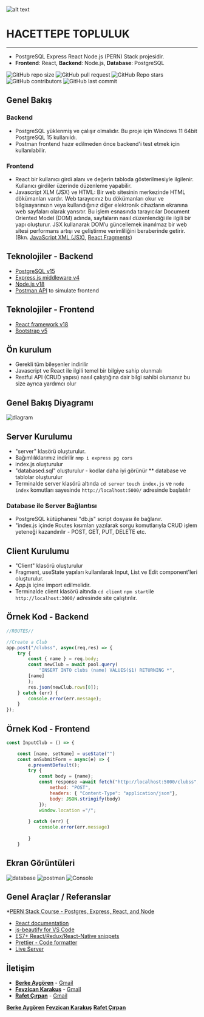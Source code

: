 ![alt text](https://www.freelogovectors.net/wp-content/uploads/2020/07/hacettepe-universitesi-logo-768x178.png)
# HACETTEPE TOPLULUK
---

- PostgreSQL Express React Node.js (PERN) Stack projesidir.
- **Frontend**: React, **Backend**: Node.js, **Database**: PostgreSQL

![GitHub repo size](https://img.shields.io/github/repo-size/Berke0609/Topluluk?style=plastic)
![GitHub pull request](https://img.shields.io/github/issues-pr/Berke0609/Topluluk?style=plastic)
![GitHub Repo stars](https://img.shields.io/github/stars/Berke0609/Topluluk?style=plastic)
![GitHub contributors](https://img.shields.io/github/contributors/Berke0609/Topluluk?style=plastic)
![GitHub last commit](https://img.shields.io/github/last-commit/Berke0609/Topluluk?style=plastic)


## Genel Bakış

### Backend
* PostgreSQL yüklenmiş ve çalışır olmalıdır. Bu proje için Windows 11 64bit PostgreSQL 15 kullanıldı.
* Postman frontend hazır edilmeden önce backend'i test etmek için kullanılabilir.

### Frontend

* React bir kullanıcı girdi alanı ve değerin tabloda gösterilmesiyle ilgilenir. Kullanıcı girdiler üzerinde düzenleme yapabilir.
* Javascript XLM (JSX) ve HTML: Bir web sitesinin merkezinde HTML dökümanları vardır. Web tarayıcınız bu dökümanları okur ve bilgisayarınızın veya kullandığınız diğer elektronik cihazların ekranına web sayfaları olarak yansıtır. Bu işlem esnasında tarayıcılar Document Oriented Model (DOM) adında, sayfaların nasıl düzenlendiği ile ilgili bir yapı oluşturur. JSX kullanarak DOM’u güncellemek inanılmaz bir web sitesi performans artışı ve geliştirme verimliliğini beraberinde getirir.
(Bkn. [JavaScript XML (JSX)](https://reactjs.org/docs/introducing-jsx.html), [React Fragments](https://reactjs.org/docs/fragments.html))

## Teknolojiler - Backend

* [PostgreSQL v15](https://www.postgresql.org/)
* [Express.js middleware v4](https://expressjs.com/)
* [Node.js v18](https://nodejs.org/en/)
* [Postman API](https://www.postman.com/downloads/) to simulate frontend

## Teknolojiler - Frontend

* [React framework v18](https://reactjs.org/)
* [Bootstrap v5](https://getbootstrap.com/)

## Ön kurulum

* Gerekli tüm bileşenler indirilir
* Javascript ve React ile ilgili temel bir bilgiye sahip olunmalı
* Restful API (CRUD yapısı) nasıl çalıştığına dair bilgi sahibi olursanız bu size ayrıca yardımcı olur

## Genel Bakış Diyagramı

![diagram](/docs/pern_stack_diagram.drawio.png)

## Server Kurulumu

* "server" klasörü oluşturulur.
* Bağımlılıklarımız indirilir  `nmp i express pg cors`
* index.js oluşturulur
* "databased.sql" oluşturulur - kodlar daha iyi görünür
** database ve tablolar oluşturulur
* Terminalde server klasörü altında `cd server` `touch index.js` ve `node index` komutları sayesinde `http://localhost:5000/` adresinde başlatılır

### Database ile Server Bağlantısı

* PostgreSQL kütüphanesi "db.js" script dosyası ile bağlanır. 
* "index.js içinde Routes kısımları yazılarak sorgu komutlarıyla CRUD işlem yeteneği kazandırılır - POST, GET, PUT, DELETE etc. 

## Client Kurulumu

* "Client" klasörü oluşturulur
* Fragment, useState yapıları kullanılarak Input, List ve Edit component'leri oluşturulur.
* App.js içine import edilmelidir.
* Terminalde client klasörü altında `cd client` `npm start`ile `http://localhost:3000/` adresinde site çalıştırılır.

## Örnek Kod - Backend

```javascript
//ROUTES//

//Create a Club
app.post("/clubss", async(req,res) => {
    try {
        const { name } = req.body;
        const newClub = await pool.query(
            "INSERT INTO clubs (name) VALUES($1) RETURNING *",
        [name]
        );
        res.json(newClub.rows[0]);
    } catch (err) {
        console.error(err.message);
    }
});
```

## Örnek Kod - Frontend 

```javascript
const InputClub = () => {

    const [name, setName] = useState("")
    const onSubmitForm = async(e) => {
        e.preventDefault();
        try {
            const body = {name};
            const response =await fetch("http://localhost:5000/clubss", {
                method: "POST",
                headers: { "Content-Type": "application/json"},
                body: JSON.stringify(body)
            });
            window.location ="/";
            
        } catch (err) {
            console.error(err.message)
            
        }
    }
```

## Ekran Görüntüleri
![database](/docs/database.png)
![postman](/docs/postman_test.png)
![Console](/docs/LOCALHOST3000.jpg)

## Genel Araçlar / Referanslar

*[PERN Stack Course - Postgres, Express, React, and Node](https://www.youtube.com/watch?v=ldYcgPKEZC8)
* [React documentation](https://reactjs.org/docs/getting-started.html)
* [js-beautify for VS Code](https://marketplace.visualstudio.com/items?itemName=HookyQR.beautify)
* [ES7+ React/Redux/React-Native snippets](https://marketplace.visualstudio.com/items?itemName=dsznajder.es7-react-js-snippets)
* [Prettier - Code formatter](https://marketplace.visualstudio.com/items?itemName=esbenp.prettier-vscode)
* [Live Server](https://marketplace.visualstudio.com/items?itemName=ritwickdey.LiveServer)

## İletişim

* <a href="https://github.com/Berke0609" target="_blank">**Berke Aygören**</a> - [Gmail](mailto:berkeaygoren5@gmail.com)
* <a href="https://github.com/f-karakus" target="_blank">**Fevzican Karakuş**</a> - [Gmail](mailto:fevzican.karakus@gmail.com)
* <a href="https://github.com/cirpanrafet" target="_blank">**Rafet Çırpan**</a> - [Gmail](mailto:cirpanrafet@gmail.com)

<a href="https://github.com/Berke0609" target="_blank">**Berke Aygören**</a>
<a href="https://github.com/f-karakus" target="_blank">**Fevzican Karakuş**</a>
<a href="https://github.com/cirpanrafet" target="_blank">**Rafet Çırpan**</a>
